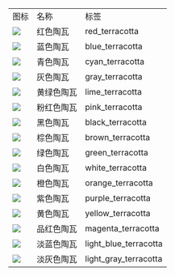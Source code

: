 <table>
	<tablebody>
		<tr>
			<td>图标</td>
			<td>名称</td>
			<td>标签</td>
		</tr>
		<tr>
			<td><img src="C:/Users/seese/Files/Projects/MC_datapacks/recipe_auto_manual/LemonTea_auto_recipes/input/mc_icon/buildingBlocks/terracotta/red_terracotta.png"></td>
			<td>红色陶瓦</td>
			<td>red_terracotta</td>
		</tr>
		<tr>
			<td><img src="C:/Users/seese/Files/Projects/MC_datapacks/recipe_auto_manual/LemonTea_auto_recipes/input/mc_icon/buildingBlocks/terracotta/blue_terracotta.png"></td>
			<td>蓝色陶瓦</td>
			<td>blue_terracotta</td>
		</tr>
		<tr>
			<td><img src="C:/Users/seese/Files/Projects/MC_datapacks/recipe_auto_manual/LemonTea_auto_recipes/input/mc_icon/buildingBlocks/terracotta/cyan_terracotta.png"></td>
			<td>青色陶瓦</td>
			<td>cyan_terracotta</td>
		</tr>
		<tr>
			<td><img src="C:/Users/seese/Files/Projects/MC_datapacks/recipe_auto_manual/LemonTea_auto_recipes/input/mc_icon/buildingBlocks/terracotta/gray_terracotta.png"></td>
			<td>灰色陶瓦</td>
			<td>gray_terracotta</td>
		</tr>
		<tr>
			<td><img src="C:/Users/seese/Files/Projects/MC_datapacks/recipe_auto_manual/LemonTea_auto_recipes/input/mc_icon/buildingBlocks/terracotta/lime_terracotta.png"></td>
			<td>黄绿色陶瓦</td>
			<td>lime_terracotta</td>
		</tr>
		<tr>
			<td><img src="C:/Users/seese/Files/Projects/MC_datapacks/recipe_auto_manual/LemonTea_auto_recipes/input/mc_icon/buildingBlocks/terracotta/pink_terracotta.png"></td>
			<td>粉红色陶瓦</td>
			<td>pink_terracotta</td>
		</tr>
		<tr>
			<td><img src="C:/Users/seese/Files/Projects/MC_datapacks/recipe_auto_manual/LemonTea_auto_recipes/input/mc_icon/buildingBlocks/terracotta/black_terracotta.png"></td>
			<td>黑色陶瓦</td>
			<td>black_terracotta</td>
		</tr>
		<tr>
			<td><img src="C:/Users/seese/Files/Projects/MC_datapacks/recipe_auto_manual/LemonTea_auto_recipes/input/mc_icon/buildingBlocks/terracotta/brown_terracotta.png"></td>
			<td>棕色陶瓦</td>
			<td>brown_terracotta</td>
		</tr>
		<tr>
			<td><img src="C:/Users/seese/Files/Projects/MC_datapacks/recipe_auto_manual/LemonTea_auto_recipes/input/mc_icon/buildingBlocks/terracotta/green_terracotta.png"></td>
			<td>绿色陶瓦</td>
			<td>green_terracotta</td>
		</tr>
		<tr>
			<td><img src="C:/Users/seese/Files/Projects/MC_datapacks/recipe_auto_manual/LemonTea_auto_recipes/input/mc_icon/buildingBlocks/terracotta/white_terracotta.png"></td>
			<td>白色陶瓦</td>
			<td>white_terracotta</td>
		</tr>
		<tr>
			<td><img src="C:/Users/seese/Files/Projects/MC_datapacks/recipe_auto_manual/LemonTea_auto_recipes/input/mc_icon/buildingBlocks/terracotta/orange_terracotta.png"></td>
			<td>橙色陶瓦</td>
			<td>orange_terracotta</td>
		</tr>
		<tr>
			<td><img src="C:/Users/seese/Files/Projects/MC_datapacks/recipe_auto_manual/LemonTea_auto_recipes/input/mc_icon/buildingBlocks/terracotta/purple_terracotta.png"></td>
			<td>紫色陶瓦</td>
			<td>purple_terracotta</td>
		</tr>
		<tr>
			<td><img src="C:/Users/seese/Files/Projects/MC_datapacks/recipe_auto_manual/LemonTea_auto_recipes/input/mc_icon/buildingBlocks/terracotta/yellow_terracotta.png"></td>
			<td>黄色陶瓦</td>
			<td>yellow_terracotta</td>
		</tr>
		<tr>
			<td><img src="C:/Users/seese/Files/Projects/MC_datapacks/recipe_auto_manual/LemonTea_auto_recipes/input/mc_icon/buildingBlocks/terracotta/magenta_terracotta.png"></td>
			<td>品红色陶瓦</td>
			<td>magenta_terracotta</td>
		</tr>
		<tr>
			<td><img src="C:/Users/seese/Files/Projects/MC_datapacks/recipe_auto_manual/LemonTea_auto_recipes/input/mc_icon/buildingBlocks/terracotta/light_blue_terracotta.png"></td>
			<td>淡蓝色陶瓦</td>
			<td>light_blue_terracotta</td>
		</tr>
		<tr>
			<td><img src="C:/Users/seese/Files/Projects/MC_datapacks/recipe_auto_manual/LemonTea_auto_recipes/input/mc_icon/buildingBlocks/terracotta/light_gray_terracotta.png"></td>
			<td>淡灰色陶瓦</td>
			<td>light_gray_terracotta</td>
		</tr>
	</tablebody>
</table>
